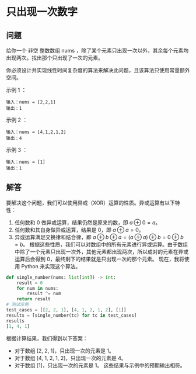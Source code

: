 # 只出现一次数字
## 问题
给你一个 非空 整数数组 nums ，除了某个元素只出现一次以外，其余每个元素均出现两次。找出那个只出现了一次的元素。

你必须设计并实现线性时间复杂度的算法来解决此问题，且该算法只使用常量额外空间。



示例 1 ：
```
输入：nums = [2,2,1]
输出：1
```
示例 2 ：
```
输入：nums = [4,1,2,1,2]
输出：4
```
示例 3 ：
```
输入：nums = [1]
输出：1
```
## 解答
要解决这个问题，我们可以使用异或（XOR）运算的性质。异或运算有以下特性：
1. 任何数和 0 做异或运算，结果仍然是原来的数，即 $a \oplus 0 = a$。
2. 任何数和其自身做异或运算，结果是 0，即 $a \oplus a = 0$。
3. 异或运算满足交换律和结合律，即 $a \oplus b \oplus a = (a \oplus a) \oplus b = 0 \oplus b = b$。
根据这些性质，我们可以对数组中的所有元素进行异或运算。由于数组中除了一个元素只出现一次外，其他元素都出现两次，所以成对的元素在异或运算后会得到 0，最终剩下的结果就是只出现一次的那个元素。
现在，我将使用 Python 来实现这个算法。
```python
def single_number(nums: list[int]) -> int:
    result = 0
    for num in nums:
        result ^= num
    return result
# 测试示例
test_cases = [[2, 2, 1], [4, 1, 2, 1, 2], [1]]
results = [single_number(tc) for tc in test_cases]
results
[1, 4, 1]
```
根据计算结果，我们得到以下答案：
- 对于数组 [2, 2, 1]，只出现一次的元素是 1。
- 对于数组 [4, 1, 2, 1, 2]，只出现一次的元素是 4。
- 对于数组 [1]，只出现一次的元素是 1。
这些结果与示例中的预期输出相符。

